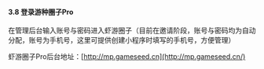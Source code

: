 #### 3.8 登录游种圈子Pro

在管理后台输入账号与密码进入虾游圈子（目前在邀请阶段，账号与密码均为自动分配，账号为手机号，这里可提供创建小程序时填写的手机号，方便管理）

虾游圈子Pro后台地址：[http://mp.gameseed.cn](http://mp.gameseed.cn/)